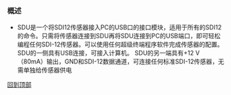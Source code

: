 <h1 id="header">
    <center>
</h1>

#

### 概述
- SDU是一个将SDI12传感器接入PC的USB口的接口模块，适用于所有的SDI12的命令。只需将传感器连接到SDU再将SDU连接到PC的USB端口，即可轻松编程任何SDI-12传感器。可以使用任何超级终端程序软件完成传感器的配置。SDU的一侧具有USB连接，可接入计算机。 SDU的另一端具有+12 V（80mA）输出，GND和SDI-12数据通道，可连接任何标准SDI-12传感器，无需单独给传感器供电

<a href="#header">回到顶部</a>
